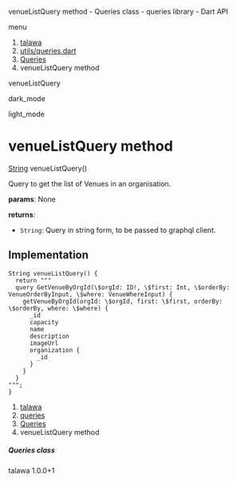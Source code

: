




venueListQuery method - Queries class - queries library - Dart API







menu

1. [talawa](../../index.html)
2. [utils/queries.dart](../../file-___home_harshil_Desktop_open-source_palisadoes_talawa_lib_utils_queries/)
3. [Queries](../../file-___home_harshil_Desktop_open-source_palisadoes_talawa_lib_utils_queries/Queries-class.html)
4. venueListQuery method

venueListQuery


dark\_mode

light\_mode




# venueListQuery method


[String](https://api.flutter.dev/flutter/dart-core/String-class.html)
venueListQuery()

Query to get the list of Venues in an organisation.

**params**:
None

**returns**:

* `String`: Query in string form, to be passed to graphql client.

## Implementation

```
String venueListQuery() {
  return """
  query GetVenueByOrgId(\$orgId: ID!, \$first: Int, \$orderBy: VenueOrderByInput, \$where: VenueWhereInput) {
    getVenueByOrgId(orgId: \$orgId, first: \$first, orderBy: \$orderBy, where: \$where) {
      _id
      capacity
      name
      description
      imageUrl
      organization {
        _id
      }
    }
  }
""";
}
```

 


1. [talawa](../../index.html)
2. [queries](../../file-___home_harshil_Desktop_open-source_palisadoes_talawa_lib_utils_queries/)
3. [Queries](../../file-___home_harshil_Desktop_open-source_palisadoes_talawa_lib_utils_queries/Queries-class.html)
4. venueListQuery method

##### Queries class





talawa
1.0.0+1







